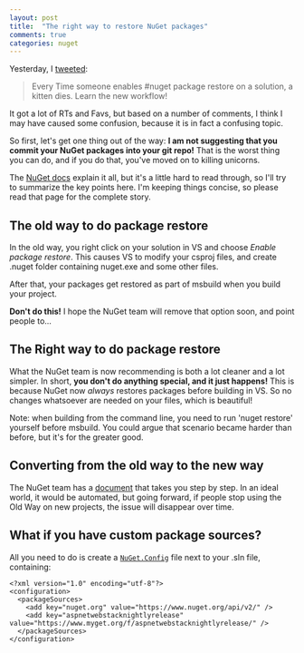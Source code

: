 ```yaml
---
layout: post
title:  "The right way to restore NuGet packages"
comments: true
categories: nuget
---
```


Yesterday, I [tweeted](https://twitter.com/davidebbo/status/425493392475168768): 

> Every Time someone enables #nuget package restore on a solution, a kitten dies. Learn the new workflow!

It got a lot of RTs and Favs, but based on a number of comments, I think I may have caused some confusion, because it is in fact a confusing topic.

So first, let's get one thing out of the way: **I am not suggesting that you commit your NuGet packages into your git repo!** That is the worst thing you can do, and if you do that, you've moved on to killing unicorns.

The [NuGet docs](http://docs.nuget.org/docs/reference/package-restore) explain it all, but it's a little hard to read through, so I'll try to summarize the key points here. I'm keeping things concise, so please read that page for the complete story.

## The old way to do package restore

In the old way, you right click on your solution in VS and choose *Enable package restore*. This causes VS to modify your csproj files, and create .nuget folder containing nuget.exe and some other files.

After that, your packages get restored as part of msbuild when you build your project.

**Don't do this!** I hope the NuGet team will remove that option soon, and point people to...

## The Right way to do package restore

What the NuGet team is now recommending is both a lot cleaner and a lot simpler. In short, **you don't do anything special, and it just happens!** This is because NuGet now *always* restores packages before building in VS. So no changes whatsoever are needed on your files, which is beautiful!

Note: when building from the command line, you need to run 'nuget restore' yourself before msbuild. You could argue that scenario became harder than before, but it's for the greater good.


## Converting from the old way to the new way

The NuGet team has a [document](http://docs.nuget.org/docs/workflows/migrating-to-automatic-package-restore) that takes you step by step. In an ideal world, it would be automated, but going forward, if people stop using the Old Way on new projects, the issue will disappear over time.


## What if you have custom package sources?

All you need to do is create a [`NuGet.Config`](http://docs.nuget.org/docs/reference/nuget-config-settings) file next to your .sln file, containing:

    <?xml version="1.0" encoding="utf-8"?>
    <configuration>
      <packageSources>
        <add key="nuget.org" value="https://www.nuget.org/api/v2/" />
        <add key="aspnetwebstacknightlyrelease" value="https://www.myget.org/f/aspnetwebstacknightlyrelease/" />
      </packageSources>
    </configuration>
    